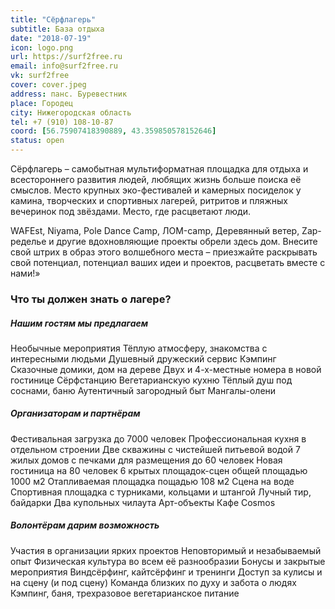```yaml
---
title: "Сёрфлагерь"
subtitle: База отдыха
date: "2018-07-19"
icon: logo.png
url: https://surf2free.ru
email: info@surf2free.ru
vk: surf2free
cover: cover.jpeg
address: панс. Буревестник
place: Городец
city: Нижегородская область
tel: +7 (910) 108-10-87
coord: [56.75907418390889, 43.359850578152646]
status: open
---
```


Сёрфлагерь – самобытная мультиформатная площадка для отдыха и всестороннего развития людей, любящих жизнь больше поиска её смыслов. Место крупных эко-фестивалей и камерных посиделок у камина, творческих и спортивных лагерей, ритритов и пляжных вечеринок под звёздами. Место, где расцветают люди.

WAFEst, Niyama, Pole Dance Camp, ЛОМ-camp, Деревянный ветер, Zap-ределье и другие вдохновляющие проекты обрели здесь дом. Внесите свой штрих в образ этого волшебного места – приезжайте раскрывать свой потенциал, потенциал ваших идеи и проектов, расцветать вместе с нами!»

### Что ты должен знать о лагере?

##### Нашим гостям мы предлагаем

Необычные мероприятия Тёплую атмосферу, знакомства с интересными людьми Душевный дружеский сервис Кэмпинг Сказочные домики, дом на дереве Двух и 4-х-местные номера в новой гостинице Сёрфстанцию Вегетарианскую кухню Тёплый душ под соснами, баню Аутентичный загородный быт Мангалы-олени

##### Организаторам и партнёрам

Фестивальная загрузка до 7000 человек Профессиональная кухня в отдельном строении Две скважины с чистейшей питьевой водой 7 жилых домов с печками для размещения до 60 человек Новая гостиница на 80 человек 6 крытых площадок-сцен общей площадью 1000 м2 Отапливаемая площадка пощадью 108 м2 Сцена на воде Спортивная площадка с турниками, кольцами и штангой Лучный тир, байдарки Два купольных чилаута Арт-объекты Кафе Cosmos

##### Волонтёрам дарим возможность

Участия в организации ярких проектов Неповторимый и незабываемый опыт Физическая культура во всем её разнообразии Бонусы и закрытые мероприятия Виндсёрфинг, кайтсёрфинг и тренинги Доступ за кулисы и на сцену (и под сцену) Команда близких по духу и забота о людях Кэмпинг, баня, трехразовое вегетарианское питание

